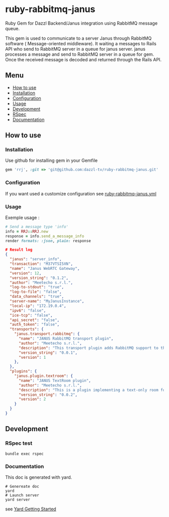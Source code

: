 # ruby-rabbitmq-janus
Ruby Gem for Dazzl Backend/Janus integration using RabbitMQ message queue.

This gem is used to communicate to a server Janus through RabbitMQ software (
Message-oriented middleware). It waiting a messages to Rails API who send to RabbitMQ
server in a queue for janus server. janus processes a message and send to RabbitMQ server
in a queue for gem. Once the received message is decoded and returned through the Rails API.

## Menu
* [How to use](#how-to-use)
 * [Installation](#installation)
 * [Configuration](#configuration)
 * [Usage](#usage)
* [Development](#development)
 * [RSpec](#rspec-test)
 * [Documentation](#documentation)

## How to use

### Installation

Use github for installing gem in your Gemfile
```ruby
gem 'rrj', :git => 'git@github.com:dazzl-tv/ruby-rabbitmq-janus.git'
```

### Configuration

If you want used a customize configuration see [ruby-rabbitmq-janus.yml](config/default.md)

### Usage

Exemple usage :
```ruby
# Send a message type 'info'
info = RRJ::RRJ.new
response = info.send_a_message_info
render formats: :json, plain: response
```

```json
# Result log
{
  "janus": "server_info",
  "transaction": "M37VTSI5XN",
  "name": "Janus WebRTC Gateway",
  "version": 12,
  "version_string": "0.1.2",
  "author": "Meetecho s.r.l.",
  "log-to-stdout": "true",
  "log-to-file": "false",
  "data_channels": "true",
  "server-name": "MyJanusInstance",
  "local-ip": "172.19.0.4",
  "ipv6": "false",
  "ice-tcp": "false",
  "api_secret": "false",
  "auth_token": "false",
  "transports": {
    "janus.transport.rabbitmq": {
      "name": "JANUS RabbitMQ transport plugin",
      "author": "Meetecho s.r.l.",
      "description": "This transport plugin adds RabbitMQ support to the Janus API via rabbitmq-c.",
      "version_string": "0.0.1",
      "version": 1
    },
  },
  "plugins": {
    "janus.plugin.textroom": {
      "name": "JANUS TextRoom plugin",
      "author": "Meetecho s.r.l.",
      "description": "This is a plugin implementing a text-only room for Janus, using DataChannels.",
      "version_string": "0.0.2",
      "version": 2
    }
  }
}
```

## Development
### RSpec test

```linux
bundle exec rspec
```

### Documentation

This doc is generated with yard.

```
# Genereate doc
yard
# Launch server
yard server
```

see [Yard Getting Started](http://www.rubydoc.info/gems/yard/file/docs/GettingStarted.md)
